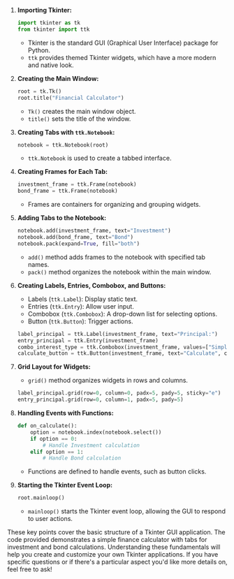 
1. **Importing Tkinter:**
   ```python
   import tkinter as tk
   from tkinter import ttk
   ```
   - Tkinter is the standard GUI (Graphical User Interface) package for Python.
   - `ttk` provides themed Tkinter widgets, which have a more modern and native look.

2. **Creating the Main Window:**
   ```python
   root = tk.Tk()
   root.title("Financial Calculator")
   ```
   - `Tk()` creates the main window object.
   - `title()` sets the title of the window.

3. **Creating Tabs with `ttk.Notebook`:**
   ```python
   notebook = ttk.Notebook(root)
   ```
   - `ttk.Notebook` is used to create a tabbed interface.

4. **Creating Frames for Each Tab:**
   ```python
   investment_frame = ttk.Frame(notebook)
   bond_frame = ttk.Frame(notebook)
   ```
   - Frames are containers for organizing and grouping widgets.

5. **Adding Tabs to the Notebook:**
   ```python
   notebook.add(investment_frame, text="Investment")
   notebook.add(bond_frame, text="Bond")
   notebook.pack(expand=True, fill="both")
   ```
   - `add()` method adds frames to the notebook with specified tab names.
   - `pack()` method organizes the notebook within the main window.

6. **Creating Labels, Entries, Combobox, and Buttons:**
   - Labels (`ttk.Label`): Display static text.
   - Entries (`ttk.Entry`): Allow user input.
   - Combobox (`ttk.Combobox`): A drop-down list for selecting options.
   - Button (`ttk.Button`): Trigger actions.
   ```python
   label_principal = ttk.Label(investment_frame, text="Principal:")
   entry_principal = ttk.Entry(investment_frame)
   combo_interest_type = ttk.Combobox(investment_frame, values=["Simple", "Compound"])
   calculate_button = ttk.Button(investment_frame, text="Calculate", command=on_calculate)
   ```

7. **Grid Layout for Widgets:**
   - `grid()` method organizes widgets in rows and columns.
   ```python
   label_principal.grid(row=0, column=0, padx=5, pady=5, sticky="e")
   entry_principal.grid(row=0, column=1, padx=5, pady=5)
   ```

8. **Handling Events with Functions:**
   ```python
   def on_calculate():
       option = notebook.index(notebook.select())
       if option == 0:
           # Handle Investment calculation
       elif option == 1:
           # Handle Bond calculation
   ```
   - Functions are defined to handle events, such as button clicks.

9. **Starting the Tkinter Event Loop:**
   ```python
   root.mainloop()
   ```
   - `mainloop()` starts the Tkinter event loop, allowing the GUI to respond to user actions.

These key points cover the basic structure of a Tkinter GUI application. The code provided demonstrates a simple finance calculator with tabs for investment and bond calculations. Understanding these fundamentals will help you create and customize your own Tkinter applications. If you have specific questions or if there's a particular aspect you'd like more details on, feel free to ask!